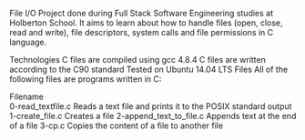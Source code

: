 File I/O
Project done during Full Stack Software Engineering studies at Holberton School. It aims to learn about how to handle files (open, close, read and write), file descriptors, system calls and file permissions in C language.

Technologies
C files are compiled using gcc 4.8.4
C files are written according to the C90 standard
Tested on Ubuntu 14.04 LTS
Files
All of the following files are programs written in C:

Filename	
0-read_textfile.c
Reads a text file and prints it to the POSIX standard output
1-create_file.c
Creates a file
2-append_text_to_file.c
Appends text at the end of a file
3-cp.c
Copies the content of a file to another file
